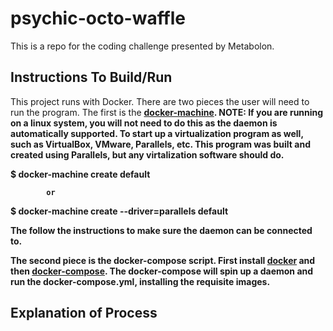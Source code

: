 # psychic-octo-waffle
This is a repo for the coding challenge presented by Metabolon.


## Instructions To Build/Run
This project runs with Docker. There are two pieces the user will need to run the program. The first is the <b>[docker-machine](https://docs.docker.com/machine/install-machine/). NOTE: If you are running on a linux system, you will not need to do this as the daemon is automatically supported. To start up a virtualization program as well, such as VirtualBox, VMware, Parallels, etc. This program was built and created using Parallels, but any virtalization software should do.
  
  $ docker-machine create default
  
            or
  
  $ docker-machine create --driver=parallels default
  
  The follow the instructions to make sure the daemon can be connected to.

The second piece is the docker-compose script. First install [docker](https://www.docker.com/products/docker-desktop) and then [docker-compose](https://docs.docker.com/compose/install/). The docker-compose will spin up a daemon and run the docker-compose.yml, installing the requisite images.

## Explanation of Process

